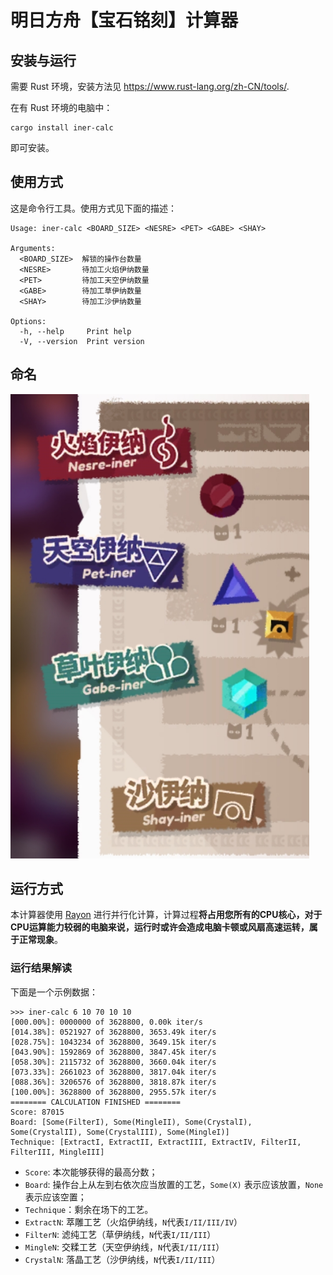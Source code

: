 # 明日方舟【宝石铭刻】计算器

## 安装与运行

需要 Rust 环境，安装方法见 https://www.rust-lang.org/zh-CN/tools/.

在有 Rust 环境的电脑中：

```
cargo install iner-calc
```

即可安装。

## 使用方式

这是命令行工具。使用方式见下面的描述：

```
Usage: iner-calc <BOARD_SIZE> <NESRE> <PET> <GABE> <SHAY>

Arguments:
  <BOARD_SIZE>  解锁的操作台数量
  <NESRE>       待加工火焰伊纳数量
  <PET>         待加工天空伊纳数量
  <GABE>        待加工草伊纳数量
  <SHAY>        待加工沙伊纳数量

Options:
  -h, --help     Print help
  -V, --version  Print version
```


## 命名

![各类伊纳对应的名称](/readmefiles/image.png)


## 运行方式

本计算器使用 [Rayon](https://github.com/rayon-rs/rayon) 进行并行化计算，计算过程**将占用您所有的CPU核心，对于CPU运算能力较弱的电脑来说，运行时或许会造成电脑卡顿或风扇高速运转，属于正常现象**。

### 运行结果解读

下面是一个示例数据：

```
>>> iner-calc 6 10 70 10 10
[000.00%]: 0000000 of 3628800, 0.00k iter/s
[014.38%]: 0521927 of 3628800, 3653.49k iter/s
[028.75%]: 1043234 of 3628800, 3649.15k iter/s
[043.90%]: 1592869 of 3628800, 3847.45k iter/s
[058.30%]: 2115732 of 3628800, 3660.04k iter/s
[073.33%]: 2661023 of 3628800, 3817.04k iter/s
[088.36%]: 3206576 of 3628800, 3818.87k iter/s
[100.00%]: 3628800 of 3628800, 2955.57k iter/s
======== CALCULATION FINISHED ========
Score: 87015
Board: [Some(FilterI), Some(MingleII), Some(CrystalI), Some(CrystalII), Some(CrystalIII), Some(MingleI)]
Technique: [ExtractI, ExtractII, ExtractIII, ExtractIV, FilterII, FilterIII, MingleIII]
```

- `Score`: 本次能够获得的最高分数；
- `Board`: 操作台上从左到右依次应当放置的工艺，`Some(X)` 表示应该放置，`None`表示应该空置；
- `Technique`：剩余在场下的工艺。
- `ExtractN`: 萃雕工艺（火焰伊纳线，`N`代表`I/II/III/IV`）
- `FilterN`: 滤纯工艺（草伊纳线，`N`代表`I/II/III`）
- `MingleN`: 交糅工艺（天空伊纳线，`N`代表`I/II/III`）
- `CrystalN`: 落晶工艺（沙伊纳线，`N`代表`I/II/III`）
